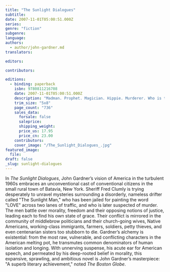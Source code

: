 ```yaml
---
title: "The Sunlight Dialogues"
subtitle:
date: 2007-11-01T05:00:51.000Z
series:
genre: "fiction"
subgenre:
language:
authors:
  - author/john-gardner.md
translators:

editors:

contributors:

editions:
  - binding: paperback
    isbn: 9780811216708
    date: 2007-11-01T05:00:51.000Z
    description: "Madman. Prophet. Magician. Hippie. Murderer. Who is the Sunlight Man? "
    trim_size: "5x8"
    page_count: "736"
    sales_data:
      forsale: false
      saleprice:
      shipping_weight:
      price_us: 17.95
      price_cn: 23.00
    contributors:
    cover_image: "/The_Sunlight_Dialogues_.jpg"
featured_image:
  file:
draft: false
_slug: sunlight-dialogues
---
```


In _The Sunlight Dialogues_, John Gardner’s vision of America in the turbulent 1960s embraces an unconventional cast of conventional citizens in the small rural town of Batavia, New York. Sheriff Fred Clumly is trying desperately to unravel mysteries surrounding a disorderly, nameless drifter called "The Sunlight Man," who has been jailed for painting the word "LOVE" across two lanes of traffic, and who is later suspected of murder. The men battle over morality, freedom and their opposing notions of justice, leading each to find his own state of grace. Their conflict is mirrored in the community of middlebrow politicians and their church-going wives, Native Americans, working-class immigrants, farmers, soldiers, petty thieves, and even centenarian sisters too stubborn to die. Gardner’s alchemy is existential: from the most raw, vulnerable, and conflicting characters in the American melting pot, he transmutes common denominators of human isolation and longing. With unnerving suspense, his acute ear for American speech, and permeated by his deep-rooted belief in morality, this expansive, sprawling, and ambitious novel is John Gardner’s masterpiece: "A superb literary achievement," noted _The Boston Globe_.

